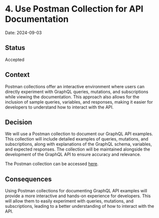 # 4. Use Postman Collection for API Documentation

Date: 2024-09-03

## Status

Accepted

## Context

Postman collections offer an interactive environment where users can directly experiment with GraphQL queries, mutations, 
and subscriptions while viewing the documentation. This approach also allows for the inclusion of sample queries, variables, 
and responses, making it easier for developers to understand how to interact with the API.

## Decision

We will use a Postman collection to document our GraphQL API examples. This collection will include detailed 
examples of queries, mutations, and subscriptions, along with explanations of the GraphQL schema, variables, 
and expected responses. The collection will be maintained alongside the development of the GraphQL API 
to ensure accuracy and relevance.

The Postman collection can be accessed [here](https://raw.githubusercontent.com/shortlink-org/shortlink/main/boundaries/shop/docs/API/shortlink-shop.postman_collection.json).

## Consequences

Using Postman collections for documenting GraphQL API examples will provide a more interactive and hands-on experience for developers. 
This will allow them to easily experiment with queries, mutations, and subscriptions, leading to a better understanding 
of how to interact with the API. 
